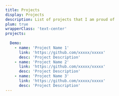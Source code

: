 ```yaml
---
title: Projects
display: Projects
description: List of projects that I am proud of
plum: true
wrapperClass: 'text-center'
projects:
  
  Demo:
    - name: 'Project Name 1'
      link: 'https://github.com/xxxxx/xxxxx'
      desc: 'Project Description'
    - name: 'Project Name 2'
      link: 'https://github.com/xxxxx/xxxxx'
      desc: 'Project Description'
    - name: 'Project Name 3'
      link: 'https://github.com/xxxxx/xxxxx'
      desc: 'Project Description'
---
```


<!-- @layout-full-width -->

<ListProjects :projects="frontmatter.projects" />

